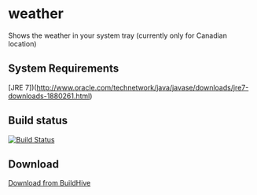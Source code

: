 weather
=======

Shows the weather in your system tray (currently only for Canadian location)

System Requirements
-------------------

[JRE 7])(http://www.oracle.com/technetwork/java/javase/downloads/jre7-downloads-1880261.html) 

Build status
------------

[![Build Status](https://buildhive.cloudbees.com/job/jrodolfo/job/weather/badge/icon)](https://buildhive.cloudbees.com/job/jrodolfo/job/weather/)

Download
--------

[Download from BuildHive](https://buildhive.cloudbees.com/job/jrodolfo/job/weather/lastStableBuild/com.jrodolfo$systray-dist/artifact/com.jrodolfo/systray-dist/0.0.1-SNAPSHOT/systray-dist-0.0.1-SNAPSHOT-assembly.zip)
